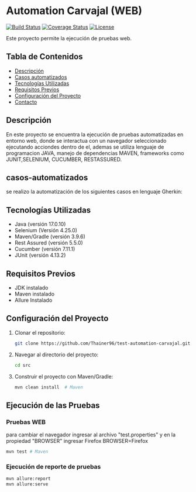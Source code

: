 # Automation Carvajal (WEB)

[![Build Status](https://img.shields.io/badge/build-passing-brightgreen)](URL_DEL_CI/CD)
[![Coverage Status](https://img.shields.io/badge/coverage-90%25-green)](URL_DEL_REPORTE_DE_COBERTURA)
[![License](https://img.shields.io/badge/license-MIT-blue)](LICENSE)

Este proyecto permite la ejecución de pruebas web.

## Tabla de Contenidos

*   [Descripción](#descripción)
*   [Casos automatizados](#casos-automatizados)
*   [Tecnologías Utilizadas](#tecnologías-utilizadas)
*   [Requisitos Previos](#requisitos-previos)
*   [Configuración del Proyecto](#configuración-del-proyecto)
*   [Contacto](#contacto)

## Descripción

En este proyecto se encuentra la ejecución de pruebas automatizadas en entorno web, donde se interactua
con un navegador seleccionado ejecutando acciondes dentro de el, ademas se 
utiliza lenguaje de programacion JAVA, manejo de dependencias MAVEN,
frameworks como JUNIT,SELENIUM, CUCUMBER, RESTASSURED.

## casos-automatizados

se realizo la automatización de los siguientes casos en lenguaje Gherkin:



## Tecnologías Utilizadas

*   Java (versión 17.0.10)
*   Selenium (Versión 4.25.0)
*   Maven/Gradle (versión 3.9.6)
*   Rest Assured (versión 5.5.0)
*   Cucumber (versión 7.11.1)
*   JUnit (versión 4.13.2)

## Requisitos Previos

*   JDK instalado
*   Maven instalado
*   Allure Instalado

## Configuración del Proyecto

1.  Clonar el repositorio:

    ```bash
    git clone https://github.com/Thainer96/test-automation-carvajal.git
    ```

2.  Navegar al directorio del proyecto:

    ```bash
    cd src
    ```

3.  Construir el proyecto con Maven/Gradle:

    ```bash
    mvn clean install  # Maven
    ```

## Ejecución de las Pruebas

### Pruebas WEB
para cambiar el navegador ingresar al archivo "test.properties"
y en la propiedad "BROWSER" ingresar Firefox BROWSER=Firefox

```bash
mvn test # Maven
```

### Ejecución de reporte de pruebas

```bash
mvn allure:report
mvn allure:serve 
```
